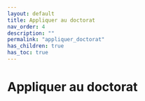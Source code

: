 ```yaml
---
layout: default
title: Appliquer au doctorat
nav_order: 4
description: ""
permalink: "appliquer_doctorat"
has_children: true
has_toc: true
---
```


# Appliquer au doctorat

